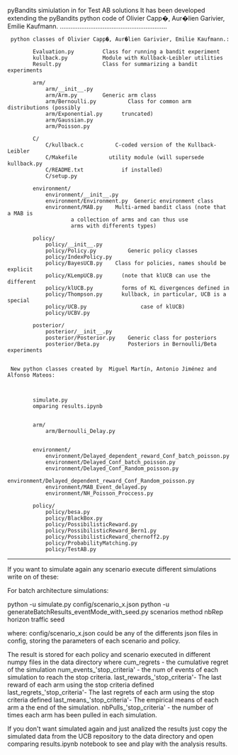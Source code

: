 pyBandits simiulation in for Test AB solutions
        It has been developed extending the pyBandits python code of  Olivier Capp�, Aur�lien Garivier, Emilie Kaufmann.
     ............................................................

     python classes of Olivier Capp�, Aur�lien Garivier, Emilie Kaufmann.:

            Evaluation.py		  Class for running a bandit experiment
            kullback.py			  Module with Kullback-Leibler utilities
            Result.py			  Class for summarizing a bandit experiments

            arm/
                arm/__init__.py
                arm/Arm.py		  Generic arm class
                arm/Bernoulli.py		  Class for common arm distributions (possibly
                arm/Exponential.py	    truncated)
                arm/Gaussian.py
                arm/Poisson.py

            C/
                C/kullback.c		  C-coded version of the Kullback-Leibler
                C/Makefile		    utility module (will supersede kullback.py
                C/README.txt		    if installed)
                C/setup.py

            environment/
                environment/__init__.py
                environment/Environment.py  Generic environment class
                environment/MAB.py	  Multi-armed bandit class (note that a MAB is
    				    a collection of arms and can thus use
    				    arms with differents types)

            policy/
                policy/__init__.py
                policy/Policy.py		  Generic policy classes
                policy/IndexPolicy.py
                policy/BayesUCB.py	  Class for policies, names should be explicit
                policy/KLempUCB.py	    (note that klUCB can use the different
                policy/klUCB.py		    forms of KL divergences defined in
                policy/Thompson.py	    kullback, in particular, UCB is a special
                policy/UCB.py                 case of klUCB)
                policy/UCBV.py

            posterior/
                posterior/__init__.py
                posterior/Posterior.py	  Generic class for posteriors
                posterior/Beta.py		  Posteriors in Bernoulli/Beta experiments


     New python classes created by  Miguel Martín, Antonio Jiménez and Alfonso Mateos:


            
            simulate.py
            omparing results.ipynb


            arm/
                arm/Bernoulli_Delay.py


            environment/
                environment/Delayed_dependent_reward_Conf_batch_poisson.py
                environment/Delayed_Conf_batch_poisson.py
                environment/Delayed_Conf_Random_poisson.py
                environment/Delayed_dependent_reward_Conf_Random_poisson.py
                environment/MAB_Event_delayed.py
                environment/NH_Poisson_Proccess.py

            policy/
                policy/besa.py
                policy/BlackBox.py
                policy/PossibilisticReward.py
                policy/PossibilisticReward_Bern1.py
                policy/PossibilisticReward_chernoff2.py
                policy/ProbabilityMatching.py
                policy/TestAB.py

-----------------------------------------------------------
If you want to simulate again any scenario  execute different simulations write on of these:

For batch architecture simulations:

python -u   simulate.py config/scenario_x.json
python -u   generateBatchResults_eventMode_with_seed.py scenarios method nbRep horizon traffic seed

where:
    config/scenario_x.json could be any of the differents json files in config, storing the parameters of each scenario and policy.


The result is stored for each policy and scenario executed in different numpy files in the data directory where 
    cum_regrets - the cumulative regret of the simulation
    num_events_'stop_criteria' - the num of events of each simulation to reach the stop criteria.
    last_rewards_'stop_criteria'- The last reward of each arm using the stop criteria defined
    last_regrets_'stop_criteria'- The last regrets of each arm using the stop criteria defined
    last_means_'stop_criteria'- The empirical means of each arm a the end of the simulation.
    nbPulls_'stop_criteria' - the number of times each arm has been pulled in each simulation.


If you don't want simulated again and just analized the results just copy the simulated data from the UCB repository to the data directory and open  comparing results.ipynb notebook to see and play with  the analysis results.

